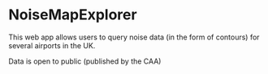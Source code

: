 # NoiseMapExplorer

This web app allows users to query noise data (in the form of contours) for several airports in the UK.

Data is open to public (published by the CAA)
